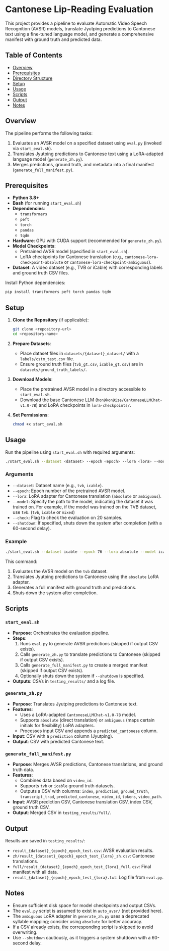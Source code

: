# Cantonese Lip-Reading Evaluation

This project provides a pipeline to evaluate Automatic Video Speech Recognition (AVSR) models, translate Jyutping predictions to Cantonese text using a fine-tuned language model, and generate a comprehensive manifest with ground truth and predicted data.



## Table of Contents

- [Overview](#overview)
- [Prerequisites](#prerequisites)
- [Directory Structure](#directory-structure)
- [Setup](#setup)
- [Usage](#usage)
- [Scripts](#scripts)
- [Output](#output)
- [Notes](#notes)



## Overview

The pipeline performs the following tasks:
1. Evaluates an AVSR model on a specified dataset using `eval.py` (invoked via `start_eval.sh`).
2. Translates Jyutping predictions to Cantonese text using a LoRA-adapted language model (`generate_zh.py`).
3. Merges predictions, ground truth, and metadata into a final manifest (`generate_full_manifest.py`).



## Prerequisites

- **Python 3.8+**
- **Bash** (for running `start_eval.sh`)
- **Dependencies**:
  - `transformers`
  - `peft`
  - `torch`
  - `pandas`
  - `tqdm`
- **Hardware**: GPU with CUDA support (recommended for `generate_zh.py`).
- **Model Checkpoints**:
  - Pretrained AVSR model (specified in `start_eval.sh`).
  - LoRA checkpoints for Cantonese translation (e.g., `cantonese-lora-checkpoint-absolute` or `cantonese-lora-checkpoint-ambiguous`).
- **Dataset**: A video dataset (e.g., TVB or iCable) with corresponding labels and ground truth CSV files.

Install Python dependencies:
```bash
pip install transformers peft torch pandas tqdm
```



## Setup

1. **Clone the Repository** (if applicable):
   ```bash
   git clone <repository-url>
   cd <repository-name>
   ```

2. **Prepare Datasets**:
   - Place dataset files in `datasets/{dataset}_dataset/` with a `labels/cstm_test.csv` file.
   - Ensure ground truth files (`tvb_gt.csv`, `icable_gt.csv`) are in `datasets/ground_truth_labels/`.

3. **Download Models**:
   - Place the pretrained AVSR model in a directory accessible to `start_eval.sh`.
   - Download the base Cantonese LLM (`hon9kon9ize/CantoneseLLMChat-v1.0-7B`) and LoRA checkpoints in `lora-checkpoints/`.

4. **Set Permissions**:
   ```bash
   chmod +x start_eval.sh
   ```



## Usage

Run the pipeline using `start_eval.sh` with required arguments:
```bash
./start_eval.sh --dataset <dataset> --epoch <epoch> --lora <lora> --model <model> [--check] [--shutdown]
```



### Arguments

- `--dataset`: Dataset name (e.g., `tvb`, `icable`).
- `--epoch`: Epoch number of the pretrained AVSR model.
- `--lora`: LoRA adapter for Cantonese translation (`absolute` or `ambiguous`).
- `--model`: Specify the path to the model, indicating the dataset it was trained on. For example, if the model was trained on the TVB dataset, use `tvb`. (`tvb`, `icable` or `mixed`)
- `--check`: Flag to check the evaluation on 20 samples.
- `--shutdown`: If specified, shuts down the system after completion (with a 60-second delay).



### Example

```bash
./start_eval.sh --dataset icable --epoch 76 --lora absolute --model icable --check
```

This command:
1. Evaluates the AVSR model on the `tvb` dataset.
2. Translates Jyutping predictions to Cantonese using the `absolute` LoRA adapter.
3. Generates a full manifest with ground truth and predictions.
4. Shuts down the system after completion.



## Scripts

### `start_eval.sh`
- **Purpose**: Orchestrates the evaluation pipeline.
- **Steps**:
  1. Runs `eval.py` to generate AVSR predictions (skipped if output CSV exists).
  2. Calls `generate_zh.py` to translate predictions to Cantonese (skipped if output CSV exists).
  3. Calls `generate_full_manifest.py` to create a merged manifest (skipped if output CSV exists).
  4. Optionally shuts down the system if `--shutdown` is specified.
- **Outputs**: CSVs in `testing_results/` and a log file.

### `generate_zh.py`
- **Purpose**: Translates Jyutping predictions to Cantonese text.
- **Features**:
  - Uses a LoRA-adapted `CantoneseLLMChat-v1.0-7B` model.
  - Supports `absolute` (direct translation) or `ambiguous` (maps certain initials for flexibility) LoRA adapters.
  - Processes input CSV and appends a `predicted_cantonese` column.
- **Input**: CSV with a `prediction` column (Jyutping).
- **Output**: CSV with predicted Cantonese text.

### `generate_full_manifest.py`
- **Purpose**: Merges AVSR predictions, Cantonese translations, and ground truth data.
- **Features**:
  - Combines data based on `video_id`.
  - Supports `tvb` or `icable` ground truth datasets.
  - Outputs a CSV with columns: `index`, `prediction`, `ground_truth`, `transcript_trad`, `predicted_cantonese`, `video_id`, `tokens`, `video_path`.
- **Input**: AVSR prediction CSV, Cantonese translation CSV, index CSV, ground truth CSV.
- **Output**: Merged CSV in `testing_results/full/`.



## Output

Results are saved in `testing_results/`:
- `result_{dataset}_{epoch}_epoch_test.csv`: AVSR evaluation results.
- `zh/result_{dataset}_{epoch}_epoch_test_{lora}_zh.csv`: Cantonese translations.
- `full/result_{dataset}_{epoch}_epoch_test_{lora}_full.csv`: Final manifest with all data.
- `result_{dataset}_{epoch}_epoch_test_{lora}.txt`: Log file from `eval.py`.



## Notes

- Ensure sufficient disk space for model checkpoints and output CSVs.
- The `eval.py` script is assumed to exist in `auto_avsr/` (not provided here).
- The `ambiguous` LoRA adapter in `generate_zh.py` uses a deprecated syllable mapping; consider using `absolute` for better accuracy.
- If a CSV already exists, the corresponding script is skipped to avoid overwriting.
- Use `--shutdown` cautiously, as it triggers a system shutdown with a 60-second delay.
